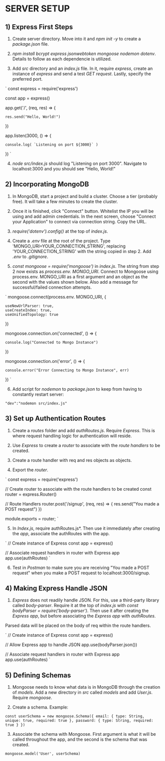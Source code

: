 # SERVER SETUP

## 1) Express First Steps

1) Create server directory. Move into it and *npm init -y* to create a *package.json* file.

2) *npm install bcrypt express jsonwebtoken mongoose nodemon dotenv*. Details to follow as each dependencie is utilized.

3) Add *src* directory and an *index.js* file. In it, require *express*, create an instance of *express* and send a test *GET request*. Lastly, specify the preferred port.

`
const express = require('express')

const app = express()

app.get('/', (req, res) => {

    res.send("Hello, World!")

})

app.listen(3000, () => {

    console.log( `Listening on port ${3000}` )

})
`

4) *node src/index.js* should log "Listening on port 3000". Navigate to localhost:3000 and you should see "Hello, World!"

## 2) Incorporating MongoDB

1) In MongoDB, start a project and build a cluster. Choose a tier (probably free). It will take a few minutes to create the cluster.

2) Once it is finished, click "Connect" button. Whitelist the IP you will be using and add admin credentials. In the next screen, choose "Connect your Application" to connect via connection string. Copy the URL.

3) *require('dotenv').config()* at the top of *index.js*.

4) Create a *.env* file at the root of the project. Type 'MONGO_URI=YOUR_CONNECTION_STRING', replacing 'YOUR_CONNECTION_STRING' with the string copied in step 2. Add *.env* to *.gitignore*.

5) *const mongoose = require('mongoose')* in *index.js*. The string from step 2 now exists as *process.env. MONGO_URI*. Connect to Mongoose using process.env. MONGO_URI as a first argument and an object as the second with the values shown below. Also add a message for successful/failed connection attempts.

`
mongoose.connect(process.env. MONGO_URI, {

    useNewUrlParser: true,
    useCreateIndex: true,
    useUnifiedTopology: true

})

mongoose.connection.on('connected', () => {

    console.log("Connected to Mongo Instance")

})

mongoose.connection.on('error', () => {

    console.error("Error Connecting to Mongo Instance", err)

})
`

6) Add script for *nodemon* to *package.json* to keep from having to constantly restart server:

`
"dev":"nodemon src/index.js"
`

## 3) Set up Authentication Routes
1) Create a *routes* folder and add *authRoutes.js*. Require *Express*. This is where request handling logic for authentication will reside.

2) Use *Express* to create a *router* to associate with the *route handlers* to be created.

3) Create a route handler with req and res objects as objects.

4) Export the *router*.

`
const express = require('express')

// Create router to associate with the route handlers to be created
const router = express.Router()

// Route Handlers
router.post('/signup', (req, res) => {
    res.send("You made a POST request")
})

module.exports = router;
`

5) In *Index.js*, require authRoutes.js*. Then use it immediately after creating the *app*, associate the authRoutes with the app.

`
// Create instance of Express
const app = express()

// Associate request handlers in router with Express app
app.use(authRoutes)
`

6) Test in *Postman* to make sure you are receiving "You made a POST request" when you make a POST request to localhost:3000/signup.

## 4) Making Express Handle JSON
1) *Express* does not readily handle JSON.  For this, use a third-party library called *body-parser*. Require it at the top of *index.js* with *const bodyParser = require('body-parser')*. Then use it after creating the *Express app*, but before associating the *Express app* with *authRoutes*.

Parsed data will be placed on the body of req within the route handlers.

`
// Create instance of Express
const app = express()

// Allow Express app to handle JSON
app.use(bodyParser.json())

// Associate request handlers in router with Express app
app.use(authRoutes)
`

## 5) Defining Schemas
1) Mongoose needs to know what data is in MongoDB through the creation of *models*. Add a new directory in *src* called *models* and add *User.js*. Require *mongoose*.

2) Create a schema. Example: 

`
const userSchema = new mongoose.Schema({
    email: {
        type: String,
        unique: true,
        required: true
    },
    password: {
        type: String,
        required: true
    }
})
`

3) Associate the schema with Mongoose. First argument is what it will be called throughout the app, and the second is the schema that was created.

`
mongoose.model('User', userSchema)
`
